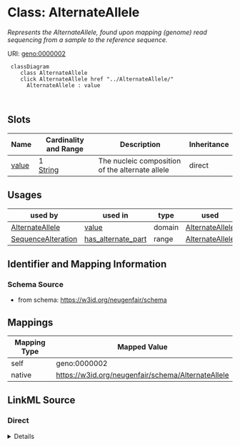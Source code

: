 

# Class: AlternateAllele 


_Represents the AlternateAllele, found upon mapping (genome) read sequencing from a sample to the reference sequence._





URI: [geno:0000002](http://purl.obolibrary.org/obo/GENO_0000002)





```mermaid
 classDiagram
    class AlternateAllele
    click AlternateAllele href "../AlternateAllele/"
      AlternateAllele : value
        
      
```




<!-- no inheritance hierarchy -->


## Slots

| Name | Cardinality and Range | Description | Inheritance |
| ---  | --- | --- | --- |
| [value](value.md) | 1 <br/> [String](String.md) | The nucleic composition of the alternate allele | direct |





## Usages

| used by | used in | type | used |
| ---  | --- | --- | --- |
| [AlternateAllele](AlternateAllele.md) | [value](value.md) | domain | [AlternateAllele](AlternateAllele.md) |
| [SequenceAlteration](SequenceAlteration.md) | [has_alternate_part](has_alternate_part.md) | range | [AlternateAllele](AlternateAllele.md) |







## Identifier and Mapping Information






### Schema Source


* from schema: https://w3id.org/neugenfair/schema




## Mappings

| Mapping Type | Mapped Value |
| ---  | ---  |
| self | geno:0000002 |
| native | https://w3id.org/neugenfair/schema/AlternateAllele |






## LinkML Source

<!-- TODO: investigate https://stackoverflow.com/questions/37606292/how-to-create-tabbed-code-blocks-in-mkdocs-or-sphinx -->

### Direct

<details>
```yaml
name: AlternateAllele
description: Represents the AlternateAllele, found upon mapping (genome) read sequencing
  from a sample to the reference sequence.
from_schema: https://w3id.org/neugenfair/schema
attributes:
  value:
    name: value
    description: The nucleic composition of the alternate allele.
    from_schema: https://w3id.org/neugenfair/schema
    exact_mappings:
    - sio:000300
    domain: AlternateAllele
    slot_uri: sio:000300
    domain_of:
    - AlternateAllele
    - ReferenceAllele
    range: string
    required: true
class_uri: geno:0000002

```
</details>

### Induced

<details>
```yaml
name: AlternateAllele
description: Represents the AlternateAllele, found upon mapping (genome) read sequencing
  from a sample to the reference sequence.
from_schema: https://w3id.org/neugenfair/schema
attributes:
  value:
    name: value
    description: The nucleic composition of the alternate allele.
    from_schema: https://w3id.org/neugenfair/schema
    exact_mappings:
    - sio:000300
    domain: AlternateAllele
    slot_uri: sio:000300
    alias: value
    owner: AlternateAllele
    domain_of:
    - AlternateAllele
    - ReferenceAllele
    range: string
    required: true
class_uri: geno:0000002

```
</details>
